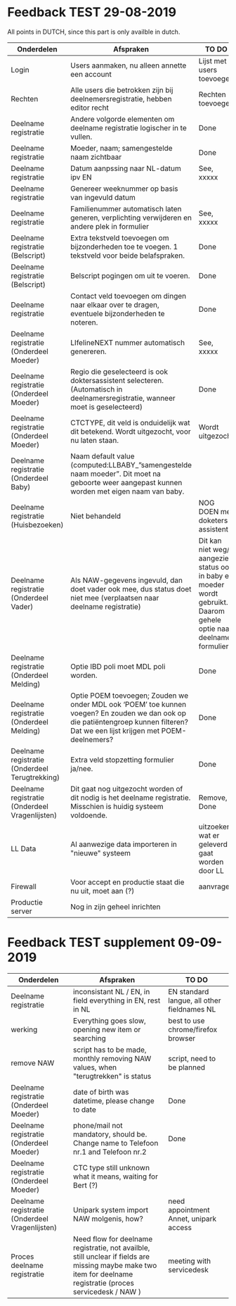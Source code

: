 # Feedback TEST 29-08-2019

All points in DUTCH, since this part is only availble in dutch.

| Onderdelen | Afspraken | TO DO |
| --------- | ----- | -----|
| Login | Users aanmaken, nu alleen annette een account | Lijst met users toevoegen |
| Rechten | Alle users die betrokken zijn bij deelnemersregistratie, hebben editor recht | Rechten toevoegen |
| Deelname registratie | Andere volgorde elementen om deelname registratie logischer in te vullen. | Done |
| Deelname registratie | Moeder, naam; samengestelde naam zichtbaar | Done |
| Deelname registratie | Datum aanpssing naar NL-datum ipv EN | See, xxxxx |
| Deelname registratie | Genereer weeknummer op basis van ingevuld datum | |
| Deelname registratie | Familienummer automatisch laten generen, verplichting verwijderen en andere plek in formulier | See, xxxxx |
| Deelname registratie (Belscript) | Extra tekstveld toevoegen om bijzonderheden toe te voegen. 1 tekstveld voor beide belafspraken. | Done |
| Deelname registratie (Belscript) | Belscript pogingen om uit te voeren. | Done |
| Deelname registratie | Contact veld toevoegen om dingen naar elkaar over te dragen, eventuele bijzonderheden te noteren. | Done |
| Deelname registratie (Onderdeel Moeder) | LIfelineNEXT nummer automatisch genereren. | See, xxxxx |
| Deelname registratie (Onderdeel Moeder) | Regio die geselecteerd is ook doktersassistent selecteren. (Automatisch in deelnamersregistratie, wanneer moet is geselecteerd) | Done |
| Deelname registratie (Onderdeel Moeder) | CTCTYPE, dit veld is onduidelijk wat dit betekend. Wordt uitgezocht, voor nu laten staan. | Wordt uitgezocht |
| Deelname registratie (Onderdeel Baby) | Naam default value (computed:LLBABY_”samengestelde naam moeder”. Dit moet na geboorte weer aangepast kunnen worden met eigen naam van baby. | |
| Deelname registratie (Huisbezoeken) |  Niet behandeld | NOG DOEN met doketers assistent |
| Deelname registratie (Onderdeel Vader) | Als NAW-gegevens ingevuld, dan doet vader ook mee, dus status doet niet mee (verplaatsen naar deelname registratie) | Dit kan niet weg/ aangezien status ook in baby en moeder wordt gebruikt. Daarom gehele optie naar deelname formulier.|
| Deelname registratie (Onderdeel Melding) | Optie IBD poli moet MDL poli worden. | Done |
| Deelname registratie (Onderdeel Melding) | Optie POEM toevoegen; Zouden we onder MDL ook ‘POEM’ toe kunnen voegen? En zouden we dan ook op die patiëntengroep kunnen filteren? Dat we een lijst krijgen met POEM-deelnemers? | Done |
| Deelname registratie (Onderdeel Terugtrekking) | Extra veld stopzetting formulier ja/nee. | Done |
| Deelname registratie (Onderdeel Vragenlijsten) | Dit gaat nog uitgezocht worden of dit nodig is het deelname registratie. Misschien is huidig systeem voldoende. | Remove, Done|
| LL Data | Al aanwezige data importeren in "nieuwe" systeem | uitzoeken wat er geleverd gaat worden door LL |
| Firewall | Voor accept en productie staat die nu uit, moet aan (?) | aanvragen |
| Productie server | Nog in zijn geheel inrichten | |


# Feedback TEST supplement 09-09-2019

| Onderdelen | Afspraken | TO DO |
| --------- | ----- | -----|
| Deelname registratie | inconsistant NL / EN, in field everything in EN, rest in NL | EN standard langue, all other fieldnames NL |
| werking | Everything goes slow, opening new item or searching | best to use chrome/firefox browser |
| remove NAW | script has to be made, monthly removing NAW values, when "terugtrekken" is status | script, need to be planned |
| Deelname registratie (Onderdeel Moeder) | date of birth was datetime, please change to date | Done |
| Deelname registratie (Onderdeel Moeder) | phone/mail not mandatory, should be. Change name to Telefoon nr.1 and Telefoon nr.2 | Done |
| Deelname registratie (Onderdeel Moeder) | CTC type still unknown what it means, waiting for Bert (?) | |
| Deelname registratie (Onderdeel Vragenlijsten) | Unipark system import NAW molgenis, how? | need appointment Annet, unipark access |
| Proces deelname registratie | Need flow for deelname registratie, not availble, still unclear if fields are missing maybe make two item for deelname registratie (proces servicedesk / NAW ) | meeting with servicedesk |



